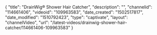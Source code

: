 {
    "title": "DrainWig&reg; Shower Hair Catcher",
    "description": "",
    "channelid": "114661406",
    "videoid": "109963583",
    "date_created": "1502517817",
    "date_modified": "1510792423",
    "type": "captivate",
    "layout": "channelVideo",
    "url": "\/latest-videos\/drainwig-shower-hair-catcher\/114661406-109963583"
}